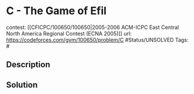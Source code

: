 # C - The Game of Efil

contest: [[CFICPC/100650/100650|2005-2006 ACM-ICPC East Central North America Regional Contest (ECNA 2005)]]
url: https://codeforces.com/gym/100650/problem/C
#Status/UNSOLVED
Tags: #

## Description

## Solution

